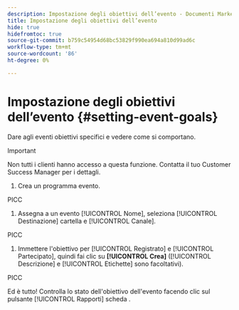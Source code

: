 ```yaml
---
description: Impostazione degli obiettivi dell’evento - Documenti Marketo - Documentazione del prodotto
title: Impostazione degli obiettivi dell’evento
hide: true
hidefromtoc: true
source-git-commit: b759c54954d68bc53829f990ea694a810d99ad6c
workflow-type: tm+mt
source-wordcount: '86'
ht-degree: 0%

---
```


# Impostazione degli obiettivi dell’evento {#setting-event-goals}

Dare agli eventi obiettivi specifici e vedere come si comportano.

>[!IMPORTANT]
>Non tutti i clienti hanno accesso a questa funzione. Contatta il tuo Customer Success Manager per i dettagli.

1. Crea un programma evento.

PICC

1. Assegna a un evento [!UICONTROL Nome], seleziona [!UICONTROL Destinazione] cartella e [!UICONTROL Canale].

PICC

1. Immettere l&#39;obiettivo per [!UICONTROL Registrato] e [!UICONTROL Partecipato], quindi fai clic su **[!UICONTROL Crea]** ([!UICONTROL Descrizione] e [!UICONTROL Etichette] sono facoltativi).

PICC

Ed è tutto! Controlla lo stato dell&#39;obiettivo dell&#39;evento facendo clic sul pulsante [!UICONTROL Rapporti] scheda .
